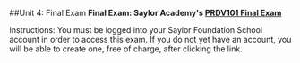##Unit 4: Final Exam
**Final Exam: Saylor Academy's [PRDV101 Final Exam](http://school.saylor.org/mod/quiz/view.php?id=884)**

Instructions: You must be logged into your Saylor Foundation School account in order to access this exam. If you do not yet have an account, you will be able to create one, free of charge, after clicking the link.



